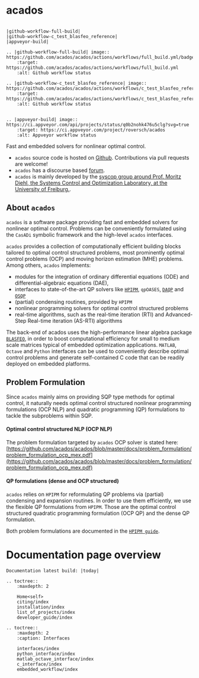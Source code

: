 # acados


```eval_rst

|github-workflow-full-build|
|github-workflow-c_test_blasfeo_reference|
|appveyor-build|

.. |github-workflow-full-build| image:: https://github.com/acados/acados/actions/workflows/full_build.yml/badge.svg
    :target: https://github.com/acados/acados/actions/workflows/full_build.yml
    :alt: Github workflow status

.. |github-workflow-c_test_blasfeo_reference| image:: https://github.com/acados/acados/actions/workflows/c_test_blasfeo_reference.yml/badge.svg
    :target: https://github.com/acados/acados/actions/workflows/c_test_blasfeo_reference.yml
    :alt: Github workflow status


.. |appveyor-build| image:: https://ci.appveyor.com/api/projects/status/q0b2nohk476u5clg?svg=true
    :target: https://ci.appveyor.com/project/roversch/acados
    :alt: Appveyor workflow status

```

Fast and embedded solvers for nonlinear optimal control.

- `acados` source code is hosted on [Github](https://github.com/acados/acados).
Contributions via pull requests are welcome!
- `acados` has a discourse based [forum](https://discourse.acados.org/).
- `acados` is mainly developed by the [syscop group around Prof. Moritz Diehl, the Systems Control and Optimization Laboratory, at the University of Freiburg.](https://www.syscop.de/).


## About `acados`

`acados` is a software package providing fast and embedded solvers for nonlinear optimal control.
Problems can be conveniently formulated using the `CasADi` symbolic framework and the high-level `acados` interfaces.

`acados` provides a collection of computationally efficient building blocks tailored to optimal control structured problems, most prominently optimal control problems (OCP) and moving horizon estimation (MHE) problems.
Among others, `acados` implements:
- modules for the integration of ordinary differential equations (ODE) and differential-algebraic equations (DAE),
- interfaces to state-of-the-art QP solvers like [`HPIPM`](https://github.com/giaf/hpipm), `qpOASES`, [`DAQP`](https://github.com/darnstrom/daqp) and [`OSQP`](https://github.com/oxfordcontrol/osqp)
- (partial) condensing routines, provided by `HPIPM`
- nonlinear programming solvers for optimal control structured problems
- real-time algorithms, such as the real-time iteration (RTI) and Advanced-Step Real-time iteration (AS-RTI) algorithms

The back-end of acados uses the high-performance linear algebra package [`BLASFEO`](https://github.com/giaf/blasfeo), in order to boost computational efficiency for small to medium scale matrices typical of embedded optimization applications.
`MATLAB`, `Octave` and `Python` interfaces can be used to conveniently describe optimal control problems and generate self-contained C code that can be readily deployed on embedded platforms.


## Problem Formulation

Since `acados` mainly aims on providing SQP type methods for optimal control, it naturally needs optimal control structured nonlinear programming formulations (OCP NLP) and quadratic programming (QP) formulations to tackle the subproblems within SQP.

#### Optimal control structured NLP (OCP NLP)

The problem formulation targeted by `acados` OCP solver is stated here:
[https://github.com/acados/acados/blob/master/docs/problem_formulation/problem_formulation_ocp_mex.pdf](https://github.com/acados/acados/blob/master/docs/problem_formulation/problem_formulation_ocp_mex.pdf)


#### QP formulations (dense and OCP structured)

`acados` relies on `HPIPM` for reformulating QP problems via (partial) condensing and expansion routines.
In order to use them efficiently, we use the flexible QP formulations from `HPIPM`.
Those are the optimal control structured quadratic programming formulation (OCP QP) and the
dense QP formulation.

Both problem formulations are documented in the [`HPIPM guide`](https://github.com/giaf/hpipm/blob/master/doc/guide.pdf).


# Documentation page overview

```eval_rst
Documentation latest build: |today|
```

```eval_rst
.. toctree::
    :maxdepth: 2

    Home<self>
    citing/index
    installation/index
    list_of_projects/index
    developer_guide/index
```


```eval_rst
.. toctree::
    :maxdepth: 2
    :caption: Interfaces

    interfaces/index
    python_interface/index
    matlab_octave_interface/index
    c_interface/index
    embedded_workflow/index
```
